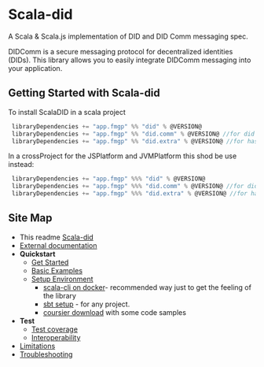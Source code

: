 # Scala-did

A Scala & Scala.js implementation of DID and DID Comm messaging spec.

DIDComm is a secure messaging protocol for decentralized identities (DIDs).
This library allows you to easily integrate DIDComm messaging into your application.

## Getting Started with Scala-did

To install ScalaDID in a scala project

```scala
 libraryDependencies += "app.fmgp" %% "did" % @VERSION@
 libraryDependencies += "app.fmgp" %% "did.comm" % @VERSION@ //for did comm
 libraryDependencies += "app.fmgp" %% "did.extra" % @VERSION@ //for hash utils
```

In a crossProject for the JSPlatform and JVMPlatform this shod be use instead:

```scala
 libraryDependencies += "app.fmgp" %%% "did" % @VERSION@
 libraryDependencies += "app.fmgp" %%% "did.comm" % @VERSION@ //for did comm
 libraryDependencies += "app.fmgp" %%% "did.extra" % @VERSION@ //for hash utils
```

## Site Map

- This readme [Scala-did](./readme.md)
- [External documentation](./external-documentation.md)
- **Quickstart**
  - [Get Started](./quickstart-get-started.md)
  - [Basic Examples](./quickstart-basic-examples.md)
  - [Setup Environment](./quickstart-setup-environment.md)
    - [scala-cli on docker](./quickstart-setup-environment.md#scala-cli-on-docker)- recommended way just to get the feeling of the library
    - [sbt setup](./quickstart-setup-environment.md#sbt-setup) - for any project.
    - [coursier download](./quickstart-setup-environment.md#coursier-download)
  with some code samples
- **Test**
  - [Test coverage](./test-coverage.md)
  - [Interoperability](./test-interoperability.md)
- [Limitations](./limitations.md)
- [Troubleshooting](./troubleshooting.md)
